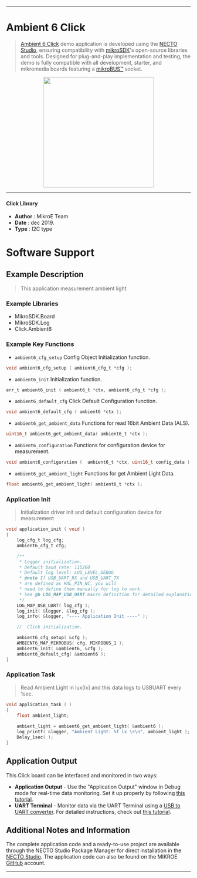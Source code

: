 
---
# Ambient 6 Click

> [Ambient 6 Click](https://www.mikroe.com/?pid_product=MIKROE-3444) demo application is developed using
the [NECTO Studio](https://www.mikroe.com/necto), ensuring compatibility with [mikroSDK](https://www.mikroe.com/mikrosdk)'s
open-source libraries and tools. Designed for plug-and-play implementation and testing, the demo is fully compatible with
all development, starter, and mikromedia boards featuring a [mikroBUS&trade;](https://www.mikroe.com/mikrobus) socket.

<p align="center">
  <img src="https://www.mikroe.com/?pid_product=MIKROE-3444&image=1" height=300px>
</p>

---

#### Click Library

- **Author**        : MikroE Team
- **Date**          : dec 2019.
- **Type**          : I2C type

# Software Support

## Example Description

> This application measurement ambient light

### Example Libraries

- MikroSDK.Board
- MikroSDK.Log
- Click.Ambient6

### Example Key Functions

- `ambient6_cfg_setup` Config Object Initialization function. 
```c
void ambient6_cfg_setup ( ambient6_cfg_t *cfg );
``` 
 
- `ambient6_init` Initialization function. 
```c
err_t ambient6_init ( ambient6_t *ctx, ambient6_cfg_t *cfg );
```

- `ambient6_default_cfg` Click Default Configuration function. 
```c
void ambient6_default_cfg ( ambient6 *ctx );
```

- `ambient6_get_ambient_data` Functions for read 16bit Ambient Data (ALS). 
```c
uint16_t ambient6_get_ambient_data( ambient6_t *ctx );
```
 
- `ambient6_configuration` Functions for configuration device for measurement. 
```c
void ambient6_configuration (  ambient6_t *ctx, uint16_t config_data );
```

- `ambient6_get_ambient_light` Functions for get Ambient Light Data. 
```c
float ambient6_get_ambient_light( ambient6_t *ctx );
```

### Application Init

> Initialization driver init and default configuration device for measurement

```c
void application_init ( void )
{
    log_cfg_t log_cfg;
    ambient6_cfg_t cfg;

    /** 
     * Logger initialization.
     * Default baud rate: 115200
     * Default log level: LOG_LEVEL_DEBUG
     * @note If USB_UART_RX and USB_UART_TX 
     * are defined as HAL_PIN_NC, you will 
     * need to define them manually for log to work. 
     * See @b LOG_MAP_USB_UART macro definition for detailed explanation.
     */
    LOG_MAP_USB_UART( log_cfg );
    log_init( &logger, &log_cfg );
    log_info( &logger, "---- Application Init ----" );

    //  Click initialization.

    ambient6_cfg_setup( &cfg );
    AMBIENT6_MAP_MIKROBUS( cfg, MIKROBUS_1 );
    ambient6_init( &ambient6, &cfg );
    ambient6_default_cfg( &ambient6 );    
}
```

### Application Task

> Read Ambient Light in lux[lx] and this data logs to USBUART every 1sec.

```c
void application_task ( )
{
    float ambient_light;
    
    ambient_light = ambient6_get_ambient_light( &ambient6 );
    log_printf( &logger, "Ambient Light: %f lx \r\n", ambient_light );
    Delay_1sec( );
}
```

## Application Output

This Click board can be interfaced and monitored in two ways:
- **Application Output** - Use the "Application Output" window in Debug mode for real-time data monitoring.
Set it up properly by following [this tutorial](https://www.youtube.com/watch?v=ta5yyk1Woy4).
- **UART Terminal** - Monitor data via the UART Terminal using
a [USB to UART converter](https://www.mikroe.com/click/interface/usb?interface*=uart,uart). For detailed instructions,
check out [this tutorial](https://help.mikroe.com/necto/v2/Getting%20Started/Tools/UARTTerminalTool).

## Additional Notes and Information

The complete application code and a ready-to-use project are available through the NECTO Studio Package Manager for 
direct installation in the [NECTO Studio](https://www.mikroe.com/necto). The application code can also be found on
the MIKROE [GitHub](https://github.com/MikroElektronika/mikrosdk_click_v2) account.

---
